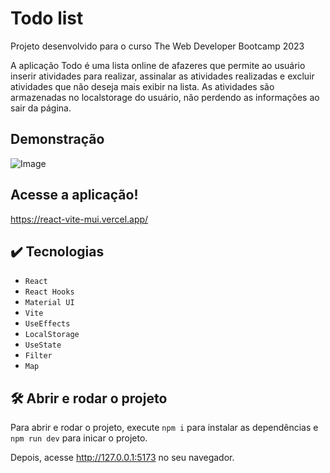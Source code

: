 # Todo list

Projeto desenvolvido para o curso The Web Developer Bootcamp 2023

A aplicação Todo é uma lista online de afazeres que permite ao usuário inserir atividades para realizar, assinalar as atividades realizadas e excluir atividades que não deseja mais exibir na lista.
As atividades são armazenadas no localstorage do usuário, não perdendo as informações ao sair da página.

## Demonstração

![Image](https://media.giphy.com/media/v1.Y2lkPTc5MGI3NjExNjA4MGFlM2Y4YWUyYjNkNDkzZmFiODg4NDc4NjBmNTYxYzQ3ZDZmZSZlcD12MV9pbnRlcm5hbF9naWZzX2dpZklkJmN0PWc/XddYaBp9Zqbl5zIts9/giphy.gif)

## Acesse a aplicação!

<a href="https://react-vite-mui.vercel.app/">https://react-vite-mui.vercel.app/</a>

## ✔️ Tecnologias

- `React`
- `React Hooks`
- `Material UI`
- `Vite`
- `UseEffects`
- `LocalStorage`
- `UseState`
- `Filter`
- `Map`

## 🛠️ Abrir e rodar o projeto

Para abrir e rodar o projeto, execute `npm i` para instalar as dependências e `npm run dev` para inicar o projeto.

Depois, acesse <a href="http://127.0.0.1:5173">http://127.0.0.1:5173</a> no seu navegador.
